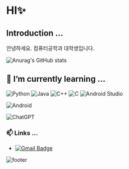 # HI✨

## Introduction ...
안녕하세요. 컴퓨터공학과 대학생입니다.

![Anurag's GitHub stats](https://github-readme-stats.vercel.app/api?username=LEEM00Nju&show_icons=true&theme=swift)



## 🌱 I’m currently learning ...
![Python](https://img.shields.io/badge/python-3670A0?style=for-the-badge&logo=python&logoColor=ffdd54)
![Java](https://img.shields.io/badge/java-%23ED8B00.svg?style=for-the-badge&logo=openjdk&logoColor=white)
![C++](https://img.shields.io/badge/c++-%2300599C.svg?style=for-the-badge&logo=c%2B%2B&logoColor=white)
![C](https://img.shields.io/badge/c-%2300599C.svg?style=for-the-badge&logo=c&logoColor=white)
![Android Studio](https://img.shields.io/badge/android%20studio-346ac1?style=for-the-badge&logo=android%20studio&logoColor=white)

![Android](https://img.shields.io/badge/Android-3DDC84?style=for-the-badge&logo=android&logoColor=white)

![ChatGPT](https://img.shields.io/badge/chatGPT-74aa9c?style=for-the-badge&logo=openai&logoColor=white)

### 📫 Links ...
- [![Gmail Badge](https://img.shields.io/badge/Gmail-d14836?style=flat-square&logo=Gmail&logoColor=white&link=mailto:private102901@gmail.com)](private102901@gmail.com)


![footer](https://capsule-render.vercel.app/api?type=waving&color=auto&height=100&section=footer)
<!--
**LEEM00Nju/LEEM00Nju** is a ✨ _special_ ✨ repository because its `README.md` (this file) appears on your GitHub profile.

Here are some ideas to get you started:

- 🔭 I’m currently working on ...
- 🌱 I’m currently learning ...
- 👯 I’m looking to collaborate on ...
- 🤔 I’m looking for help with ...
- 💬 Ask me about ...
- 📫 How to reach me: ...
- 😄 Pronouns: ...
- ⚡ Fun fact: ...
-->
